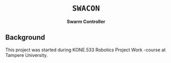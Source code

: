 <div align="center">
    <h1><code>SWACON</code></h1>
    <p><strong>Swarm Controller</strong></p>
</div>

## Background

This project was started during KONE.533 Robotics Project Work -course at Tampere University.
